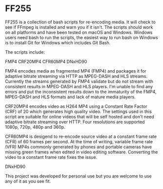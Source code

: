 # FF255
FF255 is a collection of bash scripts for re-encoding media. It will check to see if FFmpeg is installed and warn you if it isn't. The scripts should work on all platforms and have been tested on macOS and Windows. Windows users need bash to run the scripts, the easiest way to run bash on Windows is to install Git for Windows which includes Git Bash.

The scripts include:

FMP4
CRF20MP4
CFR60MP4
DNxHD90

FMP4 encodes media as fragmented MP4 (FMP4) and packages it for adaptive bitrate streaming via HTTP as MPEG-DASH and HLS streams. Currently the streams generated by FMP4 validate but do not stream with consistent results in MPEG-DASH and HLS players. I'm unable to find any errors and put the inconsistent results down to the immaturity of the FMP4, MPEG-DASH and HLS formats and lack of mature media players.

CRF20MP4 encodes video as H264 MP4 using a Constant Rate Factor (CRF) of 20 which generates high quality video. The settings used in this script are suitable for online videos that will be self hosted and don't need adaptive bitrate streaming over HTTP. Four resolutions are supported 1080p, 720p, 480p and 360p.

CFR60MP4 is desigend to re-encode source video at a constant frame rate (CFR) of 60 frames per second. At the time of writing, variable frame rate (VFR) MP4s commonly generated by phones and portable cameras have missing green frames when edited in video editing software. Converting the video to a constant frame rate fixes the issue.

DNxHD90

This project was developed for personal use but you are welcome to use any of it as you see fit.
